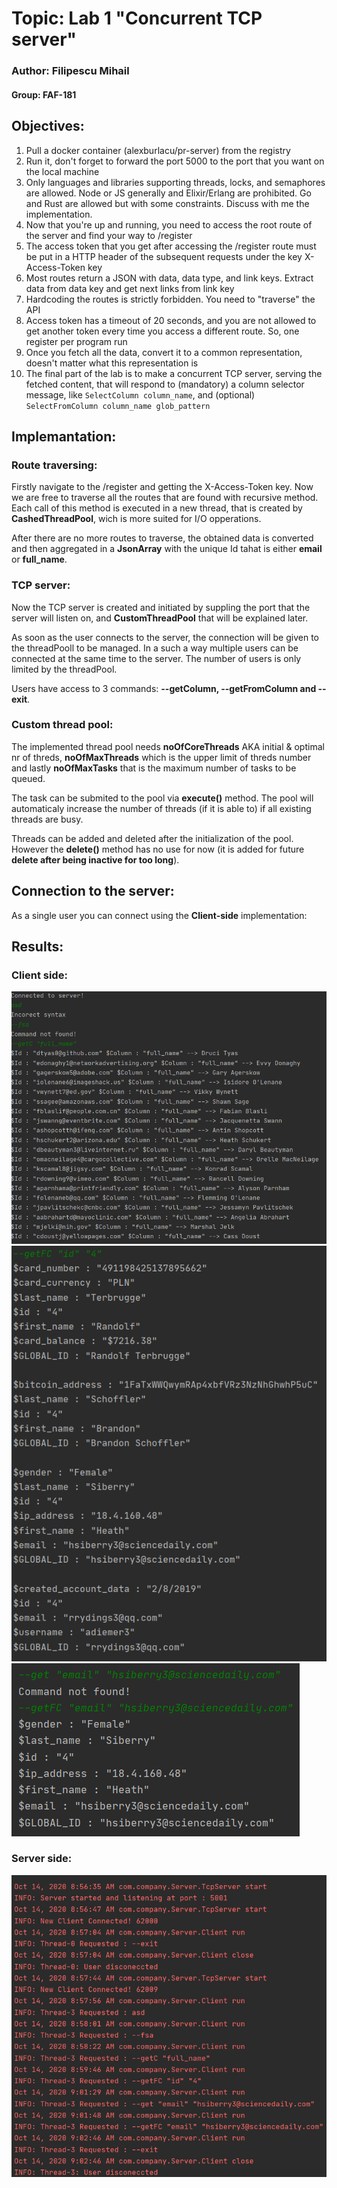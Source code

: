 # Topic: Lab 1 "Concurrent TCP server"
### Author: Filipescu Mihail
#### Group: FAF-181

## Objectives:
1. Pull a docker container (alexburlacu/pr-server) from the registry
2. Run it, don't forget to forward the port 5000 to the port that you want on the local machine
3. Only languages and libraries supporting threads, locks, and semaphores are allowed. Node or JS generally and Elixir/Erlang are prohibited. Go and Rust are allowed but with some constraints. Discuss with me the implementation.
4. Now that you're up and running, you need to access the root route of the server and find your way to /register
5. The access token that you get after accessing the /register route must be put in a HTTP header of the subsequent requests under the key X-Access-Token key
6. Most routes return a JSON with data, data type, and link keys. Extract data from data key and get next links from link key
7. Hardcoding the routes is strictly forbidden. You need to "traverse" the API
8. Access token has a timeout of 20 seconds, and you are not allowed to get another token every time you access a different route. So, one register per program run
9. Once you fetch all the data, convert it to a common representation, doesn't matter what this representation is
10. The final part of the lab is to make a concurrent TCP server, serving the fetched content, that will respond to (mandatory) a column selector message, like `SelectColumn column_name`, and (optional) `SelectFromColumn column_name glob_pattern`

## Implemantation:
### Route traversing:
Firstly navigate to the /register and getting the X-Access-Token key.
Now we are free to traverse all the routes that are found with recursive method. Each call of this method is executed in a new thread, that is created by **CashedThreadPool**, wich is more suited for I/O opperations.

After there are no more routes to traverse, the obtained data is converted and then aggregated in a **JsonArray** with the unique Id tahat is either **email** or **full_name**.

### TCP server:
Now the TCP server is created and initiated by suppling the port that the server will listen on, and **CustomThreadPool** that will be explained later.

As soon as the user connects to the server, the connection will be given to the threadPooll to be managed. In a such a way multiple users can be connected at the same time to the server. 
The number of users is only limited by the threadPool.

Users have access to 3 commands: **--getColumn, --getFromColumn and --exit**.

### Custom thread pool:
The implemented thread pool needs **noOfCoreThreads** AKA initial & optimal nr of threds, **noOfMaxThreads** which is the upper limit of threds number and lastly **noOfMaxTasks** that is the maximum number of tasks to be queued.

The task can be submited to the pool via **execute()** method. The pool will automaticaly increase the number of threads (if it is able to) if all existing threads are busy. 

Threads can be added and deleted after the initialization of the pool. However the **delete()** method has no use for now (it is added for future **delete after being inactive for too long**).

## Connection to the server:
As a single user you can connect using the **Client-side** implementation:

## Results:
### Client side:
![Output](https://github.com/Misanea777/PR/blob/master/src/main/ScreenShots/sv1.png)
![Output](https://github.com/Misanea777/PR/blob/master/src/main/ScreenShots/sv2.png)
![Output](https://github.com/Misanea777/PR/blob/master/src/main/ScreenShots/sv3.png)
### Server side:
![Output](https://github.com/Misanea777/PR/blob/master/src/main/ScreenShots/sv4.png)
